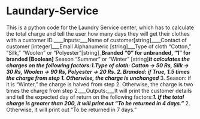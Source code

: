 # Laundary-Service
This is a python code for the Laundry Service center, which has to calculate the total charge and tell the user how many days they will get their clothes with a customer ID.____Inputs:___Name of customer[string]____Contact of customer [integer]___Email Alphanumeric [string]___Type of cloth “Cotton,” “Silk,” “Woolen” or “Polyester”[string]___Branded “0” for unbranded, “1” for branded [Boolean]__ Season “Summer” or “Winter” [string]___It calculates the charges on the following factors:__1.Type of cloth:  Cotton → 50 Rs, Silk → 30 Rs, Woolen → 90 Rs, Polyester → 20 Rs.__ 2. Branded: if True, 1.5 times the charge from step 1. Otherwise, the charge is unchanged___ 3. Season: if it is “Winter,” the charge is halved from step 2. Otherwise, the charge is two times the charge from step 2.___Outputs:___It will print the customer details and tell the expected day of return on the following factors:___1. If the total charge is greater than 200, it will print out “To be returned in 4 days.”___ 2. Otherwise, it will print out “To be returned in 7 days.”
